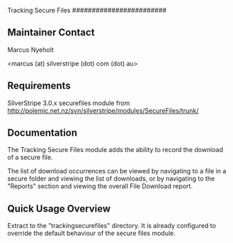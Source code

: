 Tracking Secure Files
########################

Maintainer Contact
------------------
Marcus Nyeholt

<marcus (at) silverstripe (dot) com (dot) au>

Requirements
------------
SilverStripe 3.0.x
securefiles module from http://polemic.net.nz/svn/silverstripe/modules/SecureFiles/trunk/


Documentation
-------------

The Tracking Secure Files module adds the ability to record the download of a secure file.

The list of download occurrences can be viewed by navigating to a file in a secure
folder and viewing the list of downloads, or by navigating to the "Reports" section and
viewing the overall File Download report.

Quick Usage Overview
--------------------

Extract to the "trackingsecurefiles" directory. It is already configured to
override the default behaviour of the secure files module. 
